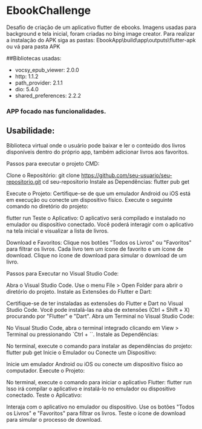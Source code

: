 # EbookChallenge

Desafio de criação de um aplicativo flutter de ebooks.
Imagens usadas para background e tela inicial, foram criadas no bing image creator.
Para realizar a instalação do APK siga as pastas: EbookApp\build\app\outputs\flutter-apk ou vá para pasta APK

##Bibliotecas usadas:
- vocsy_epub_viewer: 2.0.0
- http: 1.1.2
-  path_provider: 2.1.1
-  dio: 5.4.0
- shared_preferences: 2.2.2

### APP focado nas funcionalidades.

## Usabilidade:

Biblioteca virtual onde o usuário pode baixar e ler o conteúdo dos livros disponíveis dentro do próprio app, 
também adicionar livros aos favoritos.


Passos para executar o projeto CMD:

Clone o Repositório: git clone https://github.com/seu-usuario/seu-repositorio.git
cd seu-repositorio
Instale as Dependências: flutter pub get

Execute o Projeto:
Certifique-se de que um emulador Android ou iOS está em execução ou conecte um dispositivo físico.
Execute o seguinte comando no diretório do projeto:

flutter run
Teste o Aplicativo:
O aplicativo será compilado e instalado no emulador ou dispositivo conectado. Você poderá interagir com o aplicativo na tela inicial e visualizar a lista de livros.

Download e Favoritos:
Clique nos botões "Todos os Livros" ou "Favoritos" para filtrar os livros.
Cada livro tem um ícone de favorito e um ícone de download. Clique no ícone de download para simular o download de um livro.



Passos para Executar no Visual Studio Code:

Abra o Visual Studio Code.
Use o menu File > Open Folder para abrir o diretório do projeto.
Instale as Extensões do Flutter e Dart:

Certifique-se de ter instaladas as extensões do Flutter e Dart no Visual Studio Code. Você pode instalá-las na aba de extensões (Ctrl + Shift + X) procurando por "Flutter" e "Dart".
Abra um Terminal no Visual Studio Code:

No Visual Studio Code, abra o terminal integrado clicando em View > Terminal ou pressionando `Ctrl + ``.
Instale as Dependências:

No terminal, execute o comando para instalar as dependências do projeto:
flutter pub get
Inicie o Emulador ou Conecte um Dispositivo:

Inicie um emulador Android ou iOS ou conecte um dispositivo físico ao computador.
Execute o Projeto:

No terminal, execute o comando para iniciar o aplicativo Flutter:
flutter run
Isso irá compilar o aplicativo e instalá-lo no emulador ou dispositivo conectado.
Teste o Aplicativo:

Interaja com o aplicativo no emulador ou dispositivo. Use os botões "Todos os Livros" e "Favoritos" para filtrar os livros. Teste o ícone de download para simular o processo de download.
